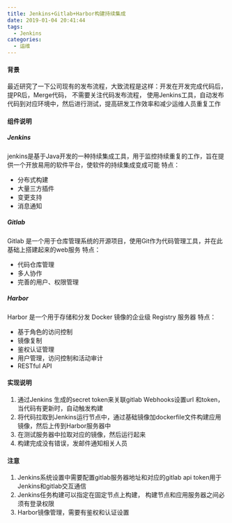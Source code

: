```yaml
---
title: Jenkins+Gitlab+Harbor构建持续集成
date: 2019-01-04 20:41:44
tags:
  - Jenkins
categories:
  - 运维
---
```


#### 背景
最近研究了一下公司现有的发布流程，大致流程是这样：开发在开发完成代码后，提PR后，Merge代码， 不需要关注代码发布流程， 使用Jenkins工具，自动发布代码到对应环境中，然后进行测试，提高研发工作效率和减少运维人员重复工作


#### 组件说明
##### Jenkins
jenkins是基于Java开发的一种持续集成工具，用于监控持续重复的工作，旨在提供一个开放易用的软件平台，使软件的持续集成变成可能
特点：
- 分布式构建
- 大量三方插件
- 变更支持
- 消息通知

##### Gitlab
Gitlab 是一个用于仓库管理系统的开源项目，使用Git作为代码管理工具，并在此基础上搭建起来的web服务
特点：
- 代码仓库管理
- 多人协作
- 完善的用户、权限管理

##### Harbor
Harbor 是一个用于存储和分发 Docker 镜像的企业级 Registry 服务器
特点：
- 基于角色的访问控制
- 镜像复制
- 鉴权认证管理
- 用户管理，访问控制和活动审计
- RESTful API

#### 实现说明
1. 通过Jenkins 生成的secret token来关联gitlab Webhooks设置url 和token，当代码有更新时，自动触发构建
2. 将代码拉取到Jenkins运行节点中，通过基础镜像加dockerfile文件构建应用镜像，然后上传到Harbor服务器中
3. 在测试服务器中拉取对应的镜像，然后运行起来
4. 构建完成没有错误，发邮件通知相关人员

#### 注意
1. Jenkins系统设置中需要配置gitlab服务器地址和对应的gitlab api token用于Jenkins和gitlab交互通信
2. Jenkins任务构建可以指定在固定节点上构建， 构建节点和应用服务器之间必须有登录权限
3. Harbor镜像管理，需要有鉴权和认证设置







